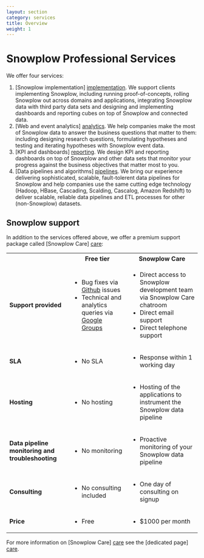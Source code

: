 ```yaml
---
layout: section
category: services
title: Overview
weight: 1
---
```


# Snowplow Professional Services

We offer four services:

1. [Snowplow implementation] [implementation]. We support clients implementing Snowplow, including running proof-of-concepts, rolling Snowplow out across domains and applications, integrating Snowplow data with third party data sets and designing and implementing dashboards and reporting cubes on top of Snowplow and connected data.
3. [Web and event analytics] [analytics]. We help companies make the most of Snowplow data to answer the business questions that matter to them: including designing research questions, formulating hypotheses and testing and iterating hypotheses with Snowplow event data.
4. [KPI and dashboards] [reporting]. We design KPI and reporting dashboards on top of Snowplow and other data sets that monitor your progress against the business objectives that matter most to you.
5. [Data pipelines and algorithms] [pipelines]. We bring our experience delivering sophisticated, scalable, fault-tolerent data pipelines for Snowplow and help companies use the same cutting edge technology (Hadoop, HBase, Cascading, Scalding, Cascalog, Amazon Redshift) to deliver scalable, reliable data pipelines and ETL processes for other (non-Snowplow) datasets.



## Snowplow support

In addition to the services offered above, we offer a premium support package called [Snowplow Care] [care]:

<table>
	<tr>
		<th></th>
		<th>Free tier</th>
		<th>Snowplow Care</th>
	</tr>
	<tr>
		<td><strong>Support provided</strong></td>
		<td><ul><li>Bug fixes via <a href="http://github.com/snowplow/snowplow">Github</a> issues</li><li>Technical and analytics queries via <a href="https://groups.google.com/forum/#!forum/snowplow-user">Google Groups</a></li></ul> </td>
		<td><ul><li>Direct access to Snowplow development team via Snowplow Care chatroom</li><li>Direct email support</li><li>Direct telephone support</li></ul></td>
	</tr>
	<tr>
		<td><strong>SLA</strong></td><td><ul><li>No SLA</li></ul></td><td><ul><li>Response within 1 working day</li></ul></td>
	</tr>
	<tr>
		<td><strong>Hosting</strong></td><td><ul><li>No hosting</li></ul></td><td><ul><li>Hosting of the applications to instrument the Snowplow data pipeline</li></ul></td>
	</tr>
	<tr>
		<td><strong>Data pipeline monitoring and troubleshooting</strong></td><td><ul><li>No monitoring</li></ul></td><td><ul><li>Proactive monitoring of your Snowplow data pipeline</li></ul></td>
	</tr>
	<tr>
		<td><strong>Consulting</strong></td><td><ul><li>No consulting included</li></ul></td><td><ul><li>One day of consulting on signup</li></ul></td>
	</tr>
	<tr>
		<td><strong>Price</strong></td><td><ul><li>Free</li></ul></td><td><ul><li>$1000 per month</li></ul></td>
	</tr>
</table>


For more information on [Snowplow Care] [care] see the [dedicated page] [care].





[analytics]: analytics.html
[reporting]: reporting.html
[implementation]: implementation.html
[custom-dev]: custom-development.html
[rate-card]: rate-card.html
[google-group]: https://groups.google.com/forum/#!forum/snowplow-user
[github-repo]: http://github.com/snowplow/snowplow
[get-in-touch]: /about/index.html 
[care]: snowplow-care.html
[pipelines]: pipelines.html